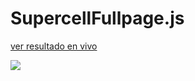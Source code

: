 # SupercellFullpage.js

<p>
<a href="https://supercellfullpage.netlify.app" target="__black">ver resultado en vivo</a>
</p>


<img src="https://user-images.githubusercontent.com/67881665/174513231-ddac391d-d38c-4aee-9e73-a10131752969.png">
